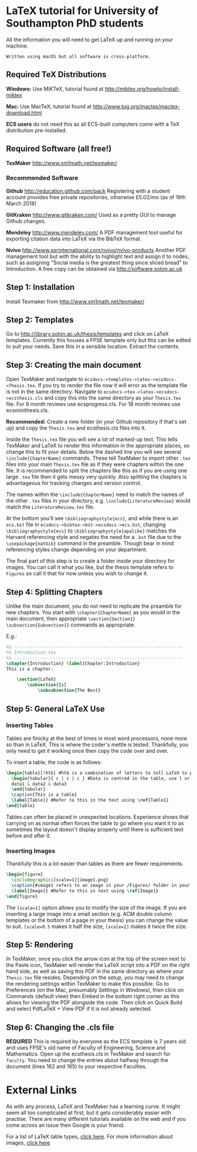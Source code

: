 # LaTeX tutorial for University of Southampton PhD students
All the information you will need to get LaTeX up and running on your machine. 
~~~
Written using macOS but all software is cross-platform.
~~~
## Required TeX Distributions ##
**Windows:** Use MiKTeX, tutorial found at http://miktex.org/howto/install-miktex

**Mac:** Use MacTeX, tutorial found at http://www.tug.org/mactex/mactex-download.html

**ECS users** do not need this as all ECS-built computers come with a TeX distribution pre-installed.

## Required Software (all free!)
**TexMaker**
http://www.xm1math.net/texmaker/

### Recommended Software
**Github**
http://education.github.com/pack
Registering with a student account provides free private repositories, otherwise £5.02/mo (as of 19th March 2018)

**GitKraken**
http://www.gitkraken.com/
Used as a pretty GUI to manage Github changes.

**Mendeley**
http://www.mendeley.com/
A PDF management tool useful for exporting citation data into LaTeX via the BibTeX format.

**Nvivo**
http://www.qsrinternational.com/nvivo/nvivo-products
Another PDF management tool but with the ability to highlight text and assign it to nodes, such as assigning "Social media is the greatest thing since sliced bread" to Introduction. A free copy can be obtained via http://software.soton.ac.uk

## Step 1: Installation ##
Install Texmaker from http://www.xm1math.net/texmaker/

## Step 2: Templates ##
Go to http://library.soton.ac.uk/thesis/templates and click on LaTeX templates. Currently this houses a FPSE template only but this can be edited to suit your needs. Save this in a sensible location. Extract the contents.

## Step 3: Creating the main document ##
Open TexMaker and navigate to `ecsdocs->templates->latex->ecsdocs->Thesis.tex`. If you try to render the file now it will error as the template file is not in the same directory. Navigate to `ecsdocs->tex->latex->ecsdocs->ecsthesis.cls` and copy this into the same directory as your `Thesis.tex` file. For 9 month reviews use ecsprogress.cls. For 18 month reviews use ecsminithesis.cls. 

**Recommended:** Create a new folder (in your Github repository if that's set up) and copy the `Thesis.tex` and ecsthesis.cls files into it.

Inside the `Thesis.tex` file you will see a lot of marked-up text. This tells TexMaker and LaTeX to render this information in the appropriate places, so change this to fit your details. Below the dashed line you will see several `\include{ChapterName}` commands. These tell TexMaker to import other `.tex` files into your main `Thesis.tex` file as if they were chapters within the one file. It is recommended to split the chapters like this as if you are using one large `.tex` file then it gets messy very quickly. Also splitting the chapters is advantageous for tracking changes and version control. 

The names within the `\include{ChapterName}` need to match the names of the other `.tex` files in your directory, e.g. `\include{LiteratureReview}` would match the `LiteratureReview.tex` file. 

At the bottom you'll see `\bibliographystyle{ecs}`, and while there is an `ecs.bst` file in `ecsdocs->bibtex->bst->ecsdocs->ecs.bst`, changing `\bibliographystyle{ecs}` to `\bibliographystyle{apalike}` matches the Harvard referencing style and negates the need for a `.bst` file due to the `\usepackage{natbib}` command in the preamble. Though bear in mind referencing styles change depending on your department.

The final part of this step is to create a folder inside your directory for images. You can call it what you like, but the thesis template refers to `Figures` so call it that for now unless you wish to change it.

## Step 4: Splitting Chapters ##
Unlike the main document, you do not need to replicate the preamble for new chapters. You start with `\chapter{ChapterName}` as you would in the main document, then appropriate `\section{Section1}` `\subsection{Subsection1}` commands as appropriate. 

E.g.:

```latex
%% ----------------------------------------------------------------
%% Introduction.tex
%% ---------------------------------------------------------------- 
\chapter{Introduction} \label{Chapter:Introduction}
This is a chapter.

	\section{LaTeX}
		\subsection{Is}
			\subsubsection{The Best}
```      

## Step 5: General LaTeX Use ##
### Inserting Tables ###
Tables are finicky at the best of times in most word processors, none more so than in LaTeX. This is where the coder's mettle is tested. Thankfully, you only need to get it working once then copy the code over and over. 

To insert a table, the code is as follows:
```latex
\begin{table}[!htb] #htb is a combination of letters to tell LaTeX to place the table at the top (t) or bottom (b) of the page. Usually both work
  \begin{tabular}{ c | c | c } #Data is centred in the table, use l or r for left/right
  data1 & data2 & data3
  \end{tabular}
  \caption{This is a table}
  \label{Table1} #Refer to this in the text using \ref{Table1}
\end{table}  
```
Tables can often be placed in unexpected locations. Experience shows that carrying on as normal often forces the table to go where you want it to as sometimes the layout doesn't display properly until there is sufficient text before and after it. 

### Inserting Images ###
Thankfully this is a lot easier than tables as there are fewer requirements.

```latex
\begin{figure}
  \includegraphics[scale=1]{image1.png} 
  \caption{#image1 refers to an image in your /Figures/ folder in your Thesis directory}
  \label{Image1} #Refer to this in text using \ref{Image1}
\end{figure}
```
The `[scale=1]` option allows you to modify the size of the image. If you are inserting a large image into a small section (e.g. ACM double column templates or the bottom of a page in your thesis) you can change the value to suit. `[scale=0.5` makes it half the size, `[scale=2]` makes it twice the size.

## Step 5: Rendering ##
In TexMaker, once you click the arrow icon at the top of the screen next to the Paste icon, TexMaker will render the LaTeX script into a PDF on the right hand side, as well as saving this PDF in the same directory as where your `Thesis.tex` file resides. Depending on the setup, you may need to change the rendering settings within TexMaker to make this possible. Go to Preferences (on the Mac, presumably Settings in Windows), then click on Commands (default view) then Embed in the bottom right corner as this allows for viewing the PDF alongside the code. Then click on Quick Build and select PdfLaTeX + View PDF if it is not already selected. 

## Step 6: Changing the .cls file ##
**REQUIRED** This is required by everyone as the ECS template is 7 years old and uses FPSE's old name of Faculty of Engineering, Science and Mathematics. Open up the ecsthesis.cls in TexMaker and search for `faculty`. You need to change the entries about halfway through the document (lines 162 and 165) to your respective Faculties. 

# External Links #
As with any process, LaTeX and TexMaker has a learning curve. It might seem all too complicated at first, but it gets considerably easier with practise. There are many different tutorials available on the web and if you come across an issue then Google is your friend.

For a list of LaTeX table types, [click here](https://www.sharelatex.com/learn/Tables). 
For more information about images, [click here](https://www.sharelatex.com/learn/Inserting_Images)
